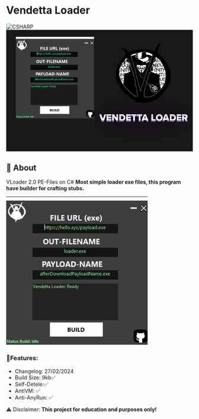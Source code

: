 # Vendetta Loader
![CSHARP](https://img.shields.io/badge/Language-CSHARP-aqua?style=for-the-badge&logo=CS)
![](bannr.png)

## 📑 About
</b>VLoader 2.0 PE-Files on C#</b>
<strong>Most simple loader exe files, this program have builder for crafting stubs.</strong>

![](scren.png)
### 🦀Features:
 * Changelog: 27/02/2024
 * Build Size: 9kb✅
 * Self-Detele:✅
 * AntiVM: ✅
 * Anti-AnyRun: ✅

⚠️ Disclaimer:
<strong>This project for education and purposes only!</strong>
